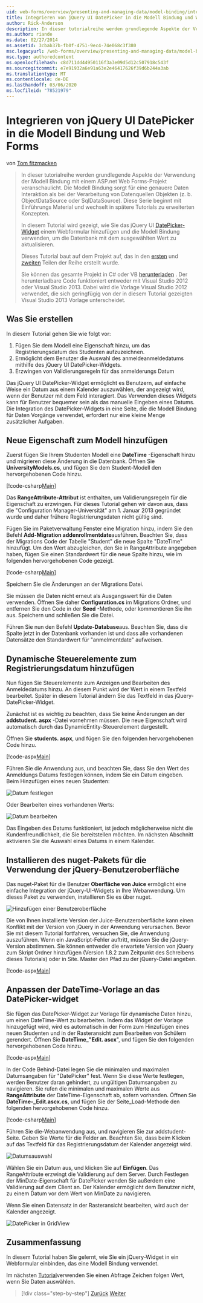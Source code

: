 ```yaml
---
uid: web-forms/overview/presenting-and-managing-data/model-binding/integrating-jquery-ui
title: Integrieren von jQuery UI DatePicker in die Modell Bindung und Web Forms | Microsoft-Dokumentation
author: Rick-Anderson
description: In dieser tutorialreihe werden grundlegende Aspekte der Verwendung der Modell Bindung mit einem ASP.net Web Forms-Projekt veranschaulicht. Die Modell Bindung führt zu einer geraden Daten Interaktion-...
ms.author: riande
ms.date: 02/27/2014
ms.assetid: 3cbab37b-fb0f-4751-9ec4-74e068c3f380
msc.legacyurl: /web-forms/overview/presenting-and-managing-data/model-binding/integrating-jquery-ui
msc.type: authoredcontent
ms.openlocfilehash: c8d711dd44950116f3a3e09d5d12c507918c543f
ms.sourcegitcommit: e7e91932a6e91a63e2e46417626f39d6b244a3ab
ms.translationtype: MT
ms.contentlocale: de-DE
ms.lasthandoff: 03/06/2020
ms.locfileid: "78521979"
---
```

# <a name="integrating-jquery-ui-datepicker-with-model-binding-and-web-forms"></a>Integrieren von jQuery UI DatePicker in die Modell Bindung und Web Forms

von [Tom fitzmacken](https://github.com/tfitzmac)

> In dieser tutorialreihe werden grundlegende Aspekte der Verwendung der Modell Bindung mit einem ASP.net Web Forms-Projekt veranschaulicht. Die Modell Bindung sorgt für eine genauere Daten Interaktion als bei der Verarbeitung von Datenquellen Objekten (z. b. ObjectDataSource oder SqlDataSource). Diese Serie beginnt mit Einführungs Material und wechselt in spätere Tutorials zu erweiterten Konzepten.
> 
> In diesem Tutorial wird gezeigt, wie Sie das jQuery UI [DatePicker-Widget](http://jqueryui.com/datepicker/) einem Webformular hinzufügen und die Modell Bindung verwenden, um die Datenbank mit dem ausgewählten Wert zu aktualisieren.
> 
> Dieses Tutorial baut auf dem Projekt auf, das in den [ersten](retrieving-data.md) und [zweiten](updating-deleting-and-creating-data.md) Teilen der Reihe erstellt wurde.
> 
> Sie können das gesamte Projekt in C# oder VB [herunterladen](https://go.microsoft.com/fwlink/?LinkId=286116) . Der herunterladbare Code funktioniert entweder mit Visual Studio 2012 oder Visual Studio 2013. Dabei wird die Vorlage Visual Studio 2012 verwendet, die sich geringfügig von der in diesem Tutorial gezeigten Visual Studio 2013 Vorlage unterscheidet.

## <a name="what-youll-build"></a>Was Sie erstellen

In diesem Tutorial gehen Sie wie folgt vor:

1. Fügen Sie dem Modell eine Eigenschaft hinzu, um das Registrierungsdatum des Studenten aufzuzeichnen.
2. Ermöglicht dem Benutzer die Auswahl des anmeldeanmeldedatums mithilfe des jQuery UI DatePicker-Widgets.
3. Erzwingen von Validierungsregeln für das anmelderungs Datum

Das jQuery UI DatePicker-Widget ermöglicht es Benutzern, auf einfache Weise ein Datum aus einem Kalender auszuwählen, der angezeigt wird, wenn der Benutzer mit dem Feld interagiert. Das Verwenden dieses Widgets kann für Benutzer bequemer sein als das manuelle Eingeben eines Datums. Die Integration des DatePicker-Widgets in eine Seite, die die Modell Bindung für Daten Vorgänge verwendet, erfordert nur eine kleine Menge zusätzlicher Aufgaben.

## <a name="add-a-new-property-to-the-model"></a>Neue Eigenschaft zum Modell hinzufügen

Zuerst fügen Sie Ihrem Studenten Modell eine **DateTime** -Eigenschaft hinzu und migrieren diese Änderung in die Datenbank. Öffnen Sie **UniversityModels.cs**, und fügen Sie dem Student-Modell den hervorgehobenen Code hinzu.

[!code-csharp[Main](integrating-jquery-ui/samples/sample1.cs?highlight=16-18)]

Das **RangeAttribute-Attribut** ist enthalten, um Validierungsregeln für die Eigenschaft zu erzwingen. Für dieses Tutorial gehen wir davon aus, dass die "Configuration Manager-Universität" am 1. Januar 2013 gegründet wurde und daher frühere Registrierungsdaten nicht gültig sind.

Fügen Sie im Paketverwaltung Fenster eine Migration hinzu, indem Sie den Befehl **Add-Migration addenrollmentdate**ausführen. Beachten Sie, dass der Migrations Code der Tabelle "Student" die neue Spalte "DateTime" hinzufügt. Um den Wert abzugleichen, den Sie in RangeAttribute angegeben haben, fügen Sie einen Standardwert für die neue Spalte hinzu, wie im folgenden hervorgehobenen Code gezeigt.

[!code-csharp[Main](integrating-jquery-ui/samples/sample2.cs?highlight=11)]

Speichern Sie die Änderungen an der Migrations Datei.

Sie müssen die Daten nicht erneut als Ausgangswert für die Daten verwenden. Öffnen Sie daher **Configuration.cs** im Migrations Ordner, und entfernen Sie den Code in der **Seed** -Methode, oder kommentieren Sie ihn aus. Speichern und schließen Sie die Datei.

Führen Sie nun den Befehl **Update-Database**aus. Beachten Sie, dass die Spalte jetzt in der Datenbank vorhanden ist und dass alle vorhandenen Datensätze den Standardwert für "anmelmentdate" aufweisen.

## <a name="add-dynamic-controls-for-enrollment-date"></a>Dynamische Steuerelemente zum Registrierungsdatum hinzufügen

Nun fügen Sie Steuerelemente zum Anzeigen und Bearbeiten des Anmeldedatums hinzu. An diesem Punkt wird der Wert in einem Textfeld bearbeitet. Später in diesem Tutorial ändern Sie das Textfeld in das jQuery-DatePicker-Widget.

Zunächst ist es wichtig zu beachten, dass Sie keine Änderungen an der **addstudent. aspx** -Datei vornehmen müssen. Die neue Eigenschaft wird automatisch durch das DynamicEntity-Steuerelement dargestellt.

Öffnen Sie **students. aspx**, und fügen Sie den folgenden hervorgehobenen Code hinzu.

[!code-aspx[Main](integrating-jquery-ui/samples/sample3.aspx?highlight=13)]

Führen Sie die Anwendung aus, und beachten Sie, dass Sie den Wert des Anmeldungs Datums festlegen können, indem Sie ein Datum eingeben. Beim Hinzufügen eines neuen Studenten:

![Datum festlegen](integrating-jquery-ui/_static/image1.png)

Oder Bearbeiten eines vorhandenen Werts:

![Datum bearbeiten](integrating-jquery-ui/_static/image2.png)

Das Eingeben des Datums funktioniert, ist jedoch möglicherweise nicht die Kundenfreundlichkeit, die Sie bereitstellen möchten. Im nächsten Abschnitt aktivieren Sie die Auswahl eines Datums in einem Kalender.

## <a name="install-nuget-package-to-work-with-jquery-ui"></a>Installieren des nuget-Pakets für die Verwendung der jQuery-Benutzeroberfläche

Das nuget-Paket für die Benutzer **Oberfläche von Juice** ermöglicht eine einfache Integration der jQuery-UI-Widgets in Ihre Webanwendung. Um dieses Paket zu verwenden, installieren Sie es über nuget.

![Hinzufügen einer Benutzeroberfläche](integrating-jquery-ui/_static/image3.png)

Die von Ihnen installierte Version der Juice-Benutzeroberfläche kann einen Konflikt mit der Version von jQuery in der Anwendung verursachen. Bevor Sie mit diesem Tutorial fortfahren, versuchen Sie, die Anwendung auszuführen. Wenn ein JavaScript-Fehler auftritt, müssen Sie die jQuery-Version abstimmen. Sie können entweder die erwartete Version von jQuery zum Skript Ordner hinzufügen (Version 1.8.2 zum Zeitpunkt des Schreibens dieses Tutorials) oder in Site. Master den Pfad zu der jQuery-Datei angeben.

[!code-aspx[Main](integrating-jquery-ui/samples/sample4.aspx)]

## <a name="customize-datetime-template-to-include-datepicker-widget"></a>Anpassen der DateTime-Vorlage an das DatePicker-widget

Sie fügen das DatePicker-Widget zur Vorlage für dynamische Daten hinzu, um einen DateTime-Wert zu bearbeiten. Indem das Widget der Vorlage hinzugefügt wird, wird es automatisch in der Form zum Hinzufügen eines neuen Studenten und in der Rasteransicht zum Bearbeiten von Schülern gerendert. Öffnen Sie **DateTime\_"Edit. ascx**", und fügen Sie den folgenden hervorgehobenen Code hinzu.

[!code-aspx[Main](integrating-jquery-ui/samples/sample5.aspx?highlight=3)]

In der Code Behind-Datei legen Sie die minimalen und maximalen Datumsangaben für "DatePicker" fest. Wenn Sie diese Werte festlegen, werden Benutzer daran gehindert, zu ungültigen Datumsangaben zu navigieren. Sie rufen die minimalen und maximalen Werte aus **RangeAttribute** der DateTime-Eigenschaft ab, sofern vorhanden. Öffnen Sie **DateTime-\_Edit.ascx.cs**, und fügen Sie der Seite\_Load-Methode den folgenden hervorgehobenen Code hinzu.

[!code-csharp[Main](integrating-jquery-ui/samples/sample6.cs?highlight=9-14)]

Führen Sie die-Webanwendung aus, und navigieren Sie zur addstudent-Seite. Geben Sie Werte für die Felder an. Beachten Sie, dass beim Klicken auf das Textfeld für das Registrierungsdatum der Kalender angezeigt wird.

![Datumsauswahl](integrating-jquery-ui/_static/image4.png)

Wählen Sie ein Datum aus, und klicken Sie auf **Einfügen**. Das RangeAttribute erzwingt die Validierung auf dem Server. Durch Festlegen der MinDate-Eigenschaft für DatePicker wenden Sie außerdem eine Validierung auf dem Client an. Der Kalender ermöglicht dem Benutzer nicht, zu einem Datum vor dem Wert von MinDate zu navigieren.

Wenn Sie einen Datensatz in der Rasteransicht bearbeiten, wird auch der Kalender angezeigt.

![DatePicker in GridView](integrating-jquery-ui/_static/image5.png)

## <a name="conclusion"></a>Zusammenfassung

In diesem Tutorial haben Sie gelernt, wie Sie ein jQuery-Widget in ein Webformular einbinden, das eine Modell Bindung verwendet.

Im nächsten [Tutorial](using-query-string-values-to-retrieve-data.md)verwenden Sie einen Abfrage Zeichen folgen Wert, wenn Sie Daten auswählen.

> [!div class="step-by-step"]
> [Zurück](sorting-paging-and-filtering-data.md)
> [Weiter](using-query-string-values-to-retrieve-data.md)
